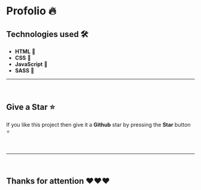# Profolio 🔥

## Technologies used 🛠️

- **HTML** 🚀
- **CSS** 🚀
- **JavaScript** 🚀
- **SASS** 🚀

---

<br/>


## Give a Star ⭐

If you like this project then give it a **Github** star by pressing the **Star** button ⭐

<br>

---

<br>

## Thanks for attention ❤️❤️❤️

